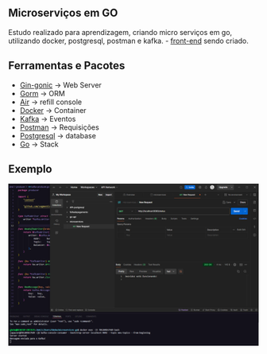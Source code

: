 ## Microserviços em GO

Estudo realizado para aprendizagem, criando micro serviços em go, utilizando docker, postgresql, postman e kafka. - [front-end](https://github.com/Ghenoo/front-microgo) sendo criado.

## Ferramentas e Pacotes

- [Gin-gonic](https://github.com/gin-gonic/gin) -> Web Server
- [Gorm](https://gorm.io/index.html) -> ORM
- [Air](https://github.com/air-verse/air) -> refill console
- [Docker](https://docs.docker.com/desktop/) -> Container
- [Kafka](https://docs.docker.com/desktop/) -> Eventos
- [Postman](https://docs.docker.com/desktop/) -> Requisições
- [Postgresql](https://docs.docker.com/desktop/) -> database
- [Go](https://docs.docker.com/desktop/) -> Stack

## Exemplo

<img src="examples/Screenshot_1.png">
